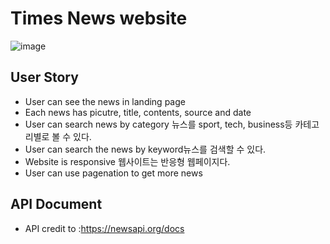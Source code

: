 # Times News website
![image](https://github.com/legobitna/noona-times/assets/21190318/1aecf5c4-4708-4f52-8e30-ea2e8b30a8f4)

## User Story
* User can see the news in landing page
* Each news has picutre, title, contents, source and date
* User can search news by category 뉴스를 sport, tech, business등 카테고리별로 볼 수 있다.
* User can search the news by keyword뉴스를 검색할 수 있다.
* Website is responsive 웹사이트는 반응형 웹페이지다.
* User can use pagenation to get more news

## API Document
* API credit to :https://newsapi.org/docs

